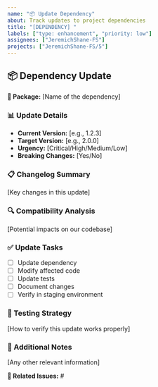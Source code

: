 ```yaml
---
name: "📦 Update Dependency"
about: Track updates to project dependencies
title: "[DEPENDENCY] "
labels: ["type: enhancement", "priority: low"]
assignees: ["JeremichShane-FS"]
projects: ["JeremichShane-FS/5"]
---
```


## 📦 Dependency Update

**🎯 Package:** [Name of the dependency]

### 📊 Update Details

- **Current Version:** [e.g., 1.2.3]
- **Target Version:** [e.g., 2.0.0]
- **Urgency:** [Critical/High/Medium/Low]
- **Breaking Changes:** [Yes/No]

### 📋 Changelog Summary

[Key changes in this update]

### 🔍 Compatibility Analysis

[Potential impacts on our codebase]

### ✅ Update Tasks

- [ ] Update dependency
- [ ] Modify affected code
- [ ] Update tests
- [ ] Document changes
- [ ] Verify in staging environment

### 🧪 Testing Strategy

[How to verify this update works properly]

### 📝 Additional Notes

[Any other relevant information]

**🔗 Related Issues:** #
